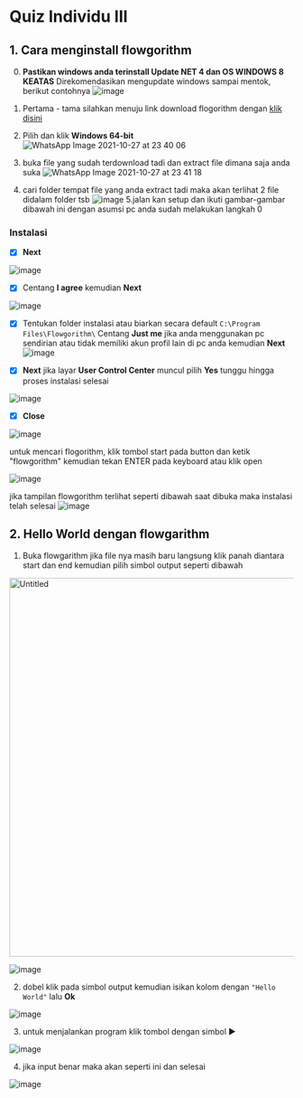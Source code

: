 # Quiz Individu III

## 1. Cara menginstall flowgorithm
0. **Pastikan windows anda terinstall Update NET 4 dan OS WINDOWS 8 KEATAS** Direkomendasikan mengupdate windows sampai mentok, berikut contohnya 
![image](https://user-images.githubusercontent.com/92983457/138625910-07a6fc2a-6735-458e-a3e8-fcf5485e255d.png)


1. Pertama - tama silahkan menuju link download flogorithm dengan [klik disini](http://www.flowgorithm.org/download/index.html)
2. Pilih dan klik **Windows 64-bit**
![WhatsApp Image 2021-10-27 at 23 40 06](https://user-images.githubusercontent.com/93004722/139099838-5d360b5b-4851-4de9-b9b0-a0821ab81948.jpeg)
3. buka file yang sudah terdownload tadi dan extract file dimana saja anda suka
![WhatsApp Image 2021-10-27 at 23 41 18](https://user-images.githubusercontent.com/93004722/139099860-2c592a8e-ffe4-4a8b-b3c9-f88714e82f98.jpeg)
4. cari folder tempat file yang anda extract tadi maka akan terlihat 2 file didalam folder tsb 
![image](https://user-images.githubusercontent.com/92983457/138626870-2f834839-08a3-4fcc-bb78-d3800867b402.png)
5.jalan kan setup dan ikuti gambar-gambar dibawah ini dengan asumsi pc anda sudah melakukan langkah 0
### Instalasi
- [x] **Next**

![image](https://user-images.githubusercontent.com/92983457/138627442-71803b65-c961-4c8e-9f3d-74264847b71b.png)

- [x] Centang **I agree** kemudian **Next**

![image](https://user-images.githubusercontent.com/92983457/138627735-4861fcdf-6bd1-4542-844f-4d10c85b0e86.png)

- [x] Tentukan folder instalasi atau biarkan secara default `C:\Program Files\Flowgorithm\` Centang **Just me** jika anda menggunakan pc sendirian 
atau tidak memiliki akun profil lain di pc anda kemudian **Next**
![image](https://user-images.githubusercontent.com/92983457/138628376-f9ebcaa7-4010-4b43-ba1f-d13cec254b22.png)

- [x] **Next** jika layar **User Control Center** muncul pilih **Yes** tunggu hingga proses instalasi selesai

![image](https://user-images.githubusercontent.com/92983457/138628594-b29e6916-c8f2-4c71-9d3f-da7095d92150.png)

- [x] **Close**

![image](https://user-images.githubusercontent.com/92983457/138629024-e7198b87-13e1-4bf0-a339-e86f7dac1ad6.png)

untuk mencari flogorithm, klik tombol start pada button dan ketik "flowgorithm" kemudian tekan ENTER pada keyboard atau klik open

![image](https://user-images.githubusercontent.com/92983457/138632365-d64edcda-2a5a-4dac-b990-b1fc0166f1ac.png)

jika tampilan flowgorithm terlihat seperti dibawah saat dibuka maka instalasi telah selesai
![image](https://user-images.githubusercontent.com/92983457/138632595-b876e462-fa2b-406f-b45a-2671726d117e.png)

## 2. Hello World dengan flowgarithm

1. Buka flowgarithm  jika file nya masih baru langsung klik panah diantara start dan end kemudian pilih simbol output seperti dibawah

<img width="670" alt="Untitled" src="https://user-images.githubusercontent.com/92983457/138634362-8bc416b3-17a4-440e-b759-9dc86c697351.png">

![image](https://user-images.githubusercontent.com/92983457/138634515-6f41f7e3-b488-47e5-9c9c-0eb25049b6cf.png)

2. dobel klik pada simbol output kemudian isikan kolom dengan `"Hello World"` lalu **Ok**

![image](https://user-images.githubusercontent.com/92983457/138634867-55ee1c0f-7fd3-45f1-91e6-b67cc766ffae.png)

3. untuk menjalankan program klik tombol dengan simbol ▶️ 

![image](https://user-images.githubusercontent.com/92983457/138635092-c10f8bb3-224d-4a35-9548-0f6957bd6afa.png)

4. jika input benar maka akan seperti ini dan selesai

![image](https://user-images.githubusercontent.com/92983457/138635216-bcf391a7-4112-4a64-bd34-0aacaa332d85.png)
